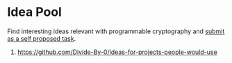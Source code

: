 # Idea Pool
Find interesting ideas relevant with programmable cryptography and [submit as a self proposed task](https://github.com/privacy-scaling-explorations/acceleration-program/issues/new?assignees=&labels=&projects=&template=propose-your-open-task.md&title=).

1. https://github.com/Divide-By-0/ideas-for-projects-people-would-use